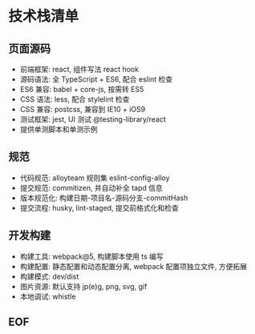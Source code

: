 # 技术栈清单

## 页面源码

* 前端框架: react, 组件写法 react hook
* 源码语法: 全 TypeScript + ES6, 配合 eslint 检查
* ES6 兼容: babel + core-js, 按需转 ES5
* CSS 语法: less, 配合 stylelint 检查
* CSS 兼容: postcss, 兼容到 IE10 + iOS9
* 测试框架: jest, UI 测试 @testing-library/react
* 提供单测脚本和单测示例

## 规范

* 代码规范: alloyteam 规则集 eslint-config-alloy
* 提交规范: commitizen, 并自动补全 tapd 信息
* 版本规范化: 构建日期-项目名-源码分支-commitHash
* 提交流程: husky, lint-staged, 提交前格式化和检查

## 开发构建

* 构建工具: webpack@5, 构建脚本使用 ts 编写
* 构建配置: 静态配置和动态配置分离, webpack 配置项独立文件, 方便拓展
* 构建模式: dev/dist
* 图片资源: 默认支持 jp(e)g, png, svg, gif
* 本地调试: whistle

## EOF
